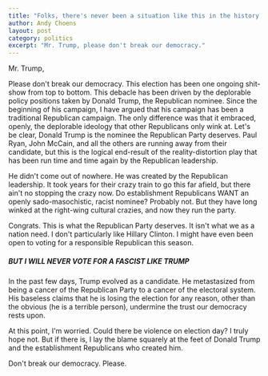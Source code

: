 ```yaml
---
title: "Folks, there's never been a situation like this in the history of our country."
author: Andy Choens
layout: post
category: politics
excerpt: "Mr. Trump, please don't break our democracy."
---
```


Mr. Trump,

Please don't break our democracy. This election has been one ongoing
shit-show from top to bottom. This debacle has been driven by the
deplorable policy positions taken by Donald Trump, the Republican
nominee. Since the beginning of his campaign, I have argued that his
campaign has been a traditional Republican campaign. The only
difference was that it embraced, openly, the deplorable ideology that
other Republicans only wink at. Let's be clear, Donald Trump is the
nominee the Republican Party deserves. Paul Ryan, John McCain, and all
the others are running away from their candidate, but this is the
logical end-result of the reality-distortion play that has been run
time and time again by the Republican leadership.

He didn't come out of nowhere. He was created by the Republican
leadership. It took years for their crazy train to go this far afield,
but there ain't no stopping the crazy now. Do establishment
Republicans WANT an openly sado-masochistic, racist nominee? Probably
not. But they have long winked at the right-wing cultural crazies, and
now they run the party.

Congrats. This is what the Republican Party deserves. It isn't what we
as a nation need. I don't particularly like Hillary Clinton. I might
have even been open to voting for a responsible Republican this
season. 

<h5>BUT I WILL NEVER VOTE FOR A FASCIST LIKE TRUMP</h5>

In the past few days, Trump evolved as a candidate. He metastasized
from being a cancer of the Republican Party to a cancer of the
electoral system. His baseless claims that he is losing the election
for any reason, other than the obvious (he is a terrible person),
undermine the trust our democracy rests upon.

At this point, I'm worried. Could there be violence on election day? I
truly hope not. But if there is, I lay the blame squarely at the feet
of Donald Trump and the establishment Republicans who created him.

Don't break our democracy. Please.

